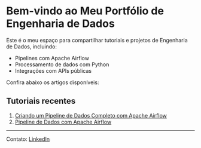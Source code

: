# Bem-vindo ao Meu Portfólio de Engenharia de Dados

Este é o meu espaço para compartilhar tutoriais e projetos de Engenharia de Dados, incluindo:

- Pipelines com Apache Airflow
- Processamento de dados com Python
- Integrações com APIs públicas

Confira abaixo os artigos disponíveis:

## Tutoriais recentes

1. [Criando um Pipeline de Dados Completo com Apache Airflow](https://medium.com/@dataengineercezar/como-criar-um-pipeline-de-dados-com-apache-airflow-guia-completo-e-gratuito-b7d417890b4d)
2. [Pipeline de Dados com Apache Airflow](https://dataflowmaster.hashnode.dev/criando-um-pipeline-de-dados-completo-com-airflow-no-cost)

---

Contato: [LinkedIn](https://www.linkedin.com/in/cezarcarmo/)
